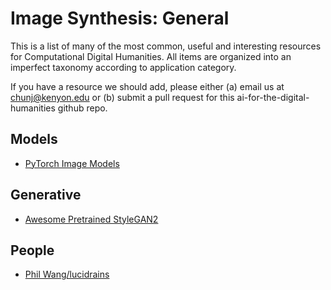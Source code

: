# Image Synthesis: General

This is a list of many of the most common, useful and interesting resources for Computational Digital Humanities. All items are organized into an imperfect taxonomy according to application category.

If you have a resource we should add, please either (a) email us at chunj@kenyon.edu or (b) submit a pull request for this ai-for-the-digital-humanities github repo.


## Models
* [PyTorch Image Models](https://github.com/rwightman/pytorch-image-models)

## Generative
* [Awesome Pretrained StyleGAN2](https://github.com/justinpinkney/awesome-pretrained-stylegan2)

## People
* [Phil Wang/lucidrains](https://github.com/lucidrains)